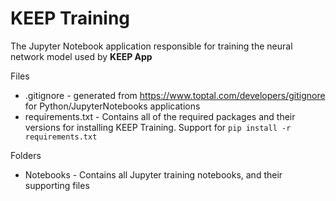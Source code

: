 # KEEP Training
The Jupyter Notebook application responsible for training the neural network model used by **KEEP App**

Files
* .gitignore - generated from https://www.toptal.com/developers/gitignore for Python/JupyterNotebooks applications
* requirements.txt - Contains all of the required packages and their versions for installing KEEP Training. Support for `pip install -r requirements.txt`

Folders
* Notebooks - Contains all Jupyter training notebooks, and their supporting files